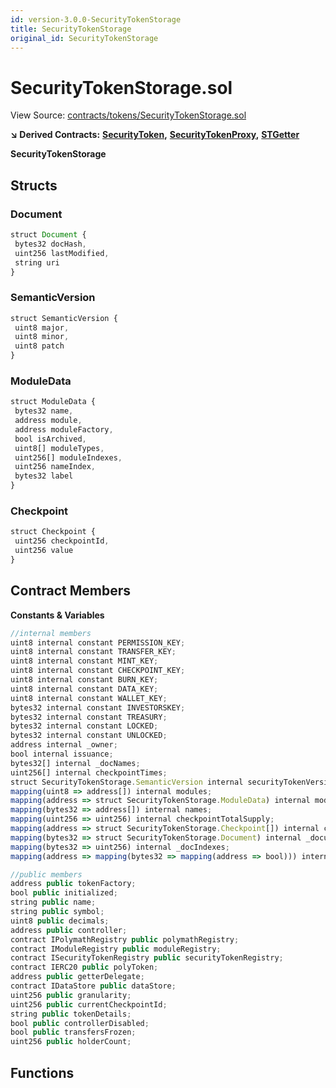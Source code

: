 ```yaml
---
id: version-3.0.0-SecurityTokenStorage
title: SecurityTokenStorage
original_id: SecurityTokenStorage
---
```


# SecurityTokenStorage.sol

View Source: [contracts/tokens/SecurityTokenStorage.sol](https://github.com/PolymathNetwork/polymath-core/tree/096ba240a927c98e1f1a182d2efee7c4c4c1dfc5/contracts/tokens/SecurityTokenStorage.sol)

**↘ Derived Contracts:** [**SecurityToken**](https://github.com/PolymathNetwork/polymath-core/tree/096ba240a927c98e1f1a182d2efee7c4c4c1dfc5/docs/api/SecurityToken.md)**,** [**SecurityTokenProxy**](https://github.com/PolymathNetwork/polymath-core/tree/096ba240a927c98e1f1a182d2efee7c4c4c1dfc5/docs/api/SecurityTokenProxy.md)**,** [**STGetter**](https://github.com/PolymathNetwork/polymath-core/tree/096ba240a927c98e1f1a182d2efee7c4c4c1dfc5/docs/api/STGetter.md)

**SecurityTokenStorage**

## Structs

### Document

```javascript
struct Document {
 bytes32 docHash,
 uint256 lastModified,
 string uri
}
```

### SemanticVersion

```javascript
struct SemanticVersion {
 uint8 major,
 uint8 minor,
 uint8 patch
}
```

### ModuleData

```javascript
struct ModuleData {
 bytes32 name,
 address module,
 address moduleFactory,
 bool isArchived,
 uint8[] moduleTypes,
 uint256[] moduleIndexes,
 uint256 nameIndex,
 bytes32 label
}
```

### Checkpoint

```javascript
struct Checkpoint {
 uint256 checkpointId,
 uint256 value
}
```

## Contract Members

**Constants & Variables**

```javascript
//internal members
uint8 internal constant PERMISSION_KEY;
uint8 internal constant TRANSFER_KEY;
uint8 internal constant MINT_KEY;
uint8 internal constant CHECKPOINT_KEY;
uint8 internal constant BURN_KEY;
uint8 internal constant DATA_KEY;
uint8 internal constant WALLET_KEY;
bytes32 internal constant INVESTORSKEY;
bytes32 internal constant TREASURY;
bytes32 internal constant LOCKED;
bytes32 internal constant UNLOCKED;
address internal _owner;
bool internal issuance;
bytes32[] internal _docNames;
uint256[] internal checkpointTimes;
struct SecurityTokenStorage.SemanticVersion internal securityTokenVersion;
mapping(uint8 => address[]) internal modules;
mapping(address => struct SecurityTokenStorage.ModuleData) internal modulesToData;
mapping(bytes32 => address[]) internal names;
mapping(uint256 => uint256) internal checkpointTotalSupply;
mapping(address => struct SecurityTokenStorage.Checkpoint[]) internal checkpointBalances;
mapping(bytes32 => struct SecurityTokenStorage.Document) internal _documents;
mapping(bytes32 => uint256) internal _docIndexes;
mapping(address => mapping(bytes32 => mapping(address => bool))) internal partitionApprovals;

//public members
address public tokenFactory;
bool public initialized;
string public name;
string public symbol;
uint8 public decimals;
address public controller;
contract IPolymathRegistry public polymathRegistry;
contract IModuleRegistry public moduleRegistry;
contract ISecurityTokenRegistry public securityTokenRegistry;
contract IERC20 public polyToken;
address public getterDelegate;
contract IDataStore public dataStore;
uint256 public granularity;
uint256 public currentCheckpointId;
string public tokenDetails;
bool public controllerDisabled;
bool public transfersFrozen;
uint256 public holderCount;
```

## Functions

